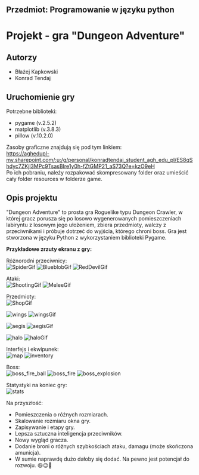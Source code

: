## Przedmiot: Programowanie w języku python

# Projekt - gra "Dungeon Adventure"

## Autorzy
- Błażej Kapkowski
- Konrad Tendaj

## Uruchomienie gry

Potrzebne biblioteki:  
- pygame (v.2.5.2) 
- matplotlib (v.3.8.3) 
- pillow (v.10.2.0)

Zasoby graficzne znajdują się pod tym linkiem:  
https://aghedupl-my.sharepoint.com/:u:/g/personal/konradtendaj_student_agh_edu_pl/ES8qShdyc7ZKjl3MPc9TsasBIre1y0h-fZtGMP21_aS73Q?e=kzO9eH  
Po ich pobraniu, należy rozpakować skompresowany folder oraz umieścić cały folder resources w folderze game.

## Opis projektu
"Dungeon Adventure" to prosta gra Roguelike typu Dungeon Crawler,
 w której gracz porusza się po losowo wygenerowanych pomieszczeniach labiryntu z losowym jego ułożeniem,
zbiera przedmioty, walczy z przeciwnikami i próbuje dotrzeć do wyjścia, którego chroni boss.
Gra jest stworzona w języku Python z wykorzystaniem biblioteki Pygame.

**Przykładowe zrzuty ekranu z gry:**

Różnorodni przeciwnicy:  
![SpiderGif](readme_imgs/Spider.gif)
![BlueblobGif](readme_imgs/Blueblob.gif)
![RedDevilGif](readme_imgs/RedDevil.gif)

Ataki:  
![ShootingGif](readme_imgs/shooting.webp)
![MeleeGif](readme_imgs/melee.webp)

Przedmioty:  
![ShopGif](readme_imgs/shop.webp)  

![wings](readme_imgs/wings.png)
![wingsGif](readme_imgs/wings.webp)  

![aegis](readme_imgs/aegis.png)
![aegisGif](readme_imgs/aegis.webp)  

![halo](readme_imgs/halo.png)
![haloGif](readme_imgs/halo.webp)

Interfejs i ekwipunek:  
![map](readme_imgs/map.png)
![inventory](readme_imgs/inventory.webp)

Boss:  
![boss_fire_ball](readme_imgs/boss_fire_ball.webp)
![boss_fire](readme_imgs/boss_fire.webp)
![boss_explosion](readme_imgs/boss_explosion.webp)

Statystyki na koniec gry:  
![stats](readme_imgs/stats.png)

Na przyszłość:  
- Pomieszczenia o różnych rozmiarach.
- Skalowanie rozmiaru okna gry.
- Zapisywanie i etapy gry.
- Lepsza sztuczna inteligencja przeciwników.
- Nowy wygląd gracza.
- Dodanie broni o różnych szybkościach ataku, damagu (może skończona amunicja).
- W sumie naprawdę dużo dałoby się dodać. Na pewno jest potencjał do rozwoju. 😃😉👾

